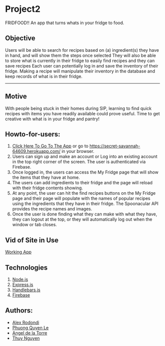 # Project2

FRIDFOOD!! An app that turns whats in your fridge to food.

## Objective

Users will be able to search for recipes based on (a) ingredient(s) they have in hand, and will show them the steps once selected
They will also be able to store what is currently in their fridge to easily find recipes and they can save recipes
Each user can potentially log in and save the inventory of their fridge. Making a recipe will manipulate their inventory in the database and keep records of what is in their fridge.

---

## Motive

With people being stuck in their homes during SIP, learning to find quick recipes with items you have readily available could prove useful. Time to get creative with what is in your fridge and pantry!

## Howto-for-users:

1. [Click Here To Go To The App](https://secret-savannah-64609.herokuapp.com/) or go to https://secret-savannah-64609.herokuapp.com/ in your browser.
2. Users can sign up and make an account or Log into an existing account in the top right corner of the screen. The user is authenticated via Firebase.
3. Once logged in, the users can access the My Fridge page that will show the items that they have at home.
4. The users can add ingredients to their fridge and the page will reload with their fridge contents showing.
5. At any point, the user can hit the find recipes buttons on the My Fridge page and their page will populate with the names of popular recipes using the ingredients that they have in their fridge. The Spoonacular API provides the recipe names and images.
6. Once the user is done finding what they can make with what they have, they can logout at the top, or they will automatically log out when the window or tab closes.

## Vid of Site in Use

[Working App](https://drive.google.com/file/d/1xsW0vCvNWL4vkZVEz3N18k36-s7lMue6/view)

## Technologies

1. [Node.js](https://nodejs.org/en/)
2. [Express.js](https://expressjs.com/)
3. [Handlebars.js](https://handlebarsjs.com/)
4. [Firebase](https://firebase.google.com/)

## Authors:

- [Alex Rodondi](https://github.com/atrodondi/)
- [Phuong Quyen Le](https://github.com/phquyenle)
- [Angel de la Torre](https://github.com/ardelato)
- [Thuy Nguyen](https://github.com/thuynguyen-nht)
